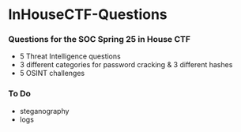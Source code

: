 # InHouseCTF-Questions
### Questions for the SOC Spring 25 in House CTF

- 5 Threat Intelligence questions
- 3 different categories for password cracking & 3 different hashes
- 5 OSINT challenges

### To Do 
- steganography
- logs 
